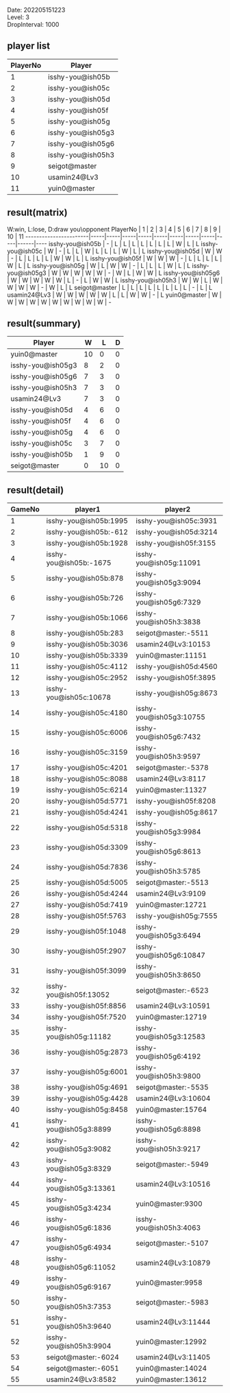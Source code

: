 Date: 202205151223  
Level: 3  
DropInterval: 1000  
## player list
PlayerNo  |  Player
----------|-------------------
1         |  isshy-you@ish05b
2         |  isshy-you@ish05c
3         |  isshy-you@ish05d
4         |  isshy-you@ish05f
5         |  isshy-you@ish05g
6         |  isshy-you@ish05g3
7         |  isshy-you@ish05g6
8         |  isshy-you@ish05h3
9         |  seigot@master
10        |  usamin24@Lv3
11        |  yuin0@master
## result(matrix)
W:win, L:lose, D:draw
you\opponent PlayerNo  |  1  |  2  |  3  |  4  |  5  |  6  |  7  |  8  |  9  |  10  |  11
-----------------------|-----|-----|-----|-----|-----|-----|-----|-----|-----|------|----
isshy-you@ish05b       |  -  |  L  |  L  |  L  |  L  |  L  |  L  |  L  |  W  |  L   |  L
isshy-you@ish05c       |  W  |  -  |  L  |  L  |  W  |  L  |  L  |  L  |  W  |  L   |  L
isshy-you@ish05d       |  W  |  W  |  -  |  L  |  L  |  L  |  L  |  W  |  W  |  L   |  L
isshy-you@ish05f       |  W  |  W  |  W  |  -  |  L  |  L  |  L  |  L  |  W  |  L   |  L
isshy-you@ish05g       |  W  |  L  |  W  |  W  |  -  |  L  |  L  |  L  |  W  |  L   |  L
isshy-you@ish05g3      |  W  |  W  |  W  |  W  |  W  |  -  |  W  |  L  |  W  |  W   |  L
isshy-you@ish05g6      |  W  |  W  |  W  |  W  |  W  |  L  |  -  |  L  |  W  |  W   |  L
isshy-you@ish05h3      |  W  |  W  |  L  |  W  |  W  |  W  |  W  |  -  |  W  |  L   |  L
seigot@master          |  L  |  L  |  L  |  L  |  L  |  L  |  L  |  L  |  -  |  L   |  L
usamin24@Lv3           |  W  |  W  |  W  |  W  |  W  |  L  |  L  |  W  |  W  |  -   |  L
yuin0@master           |  W  |  W  |  W  |  W  |  W  |  W  |  W  |  W  |  W  |  W   |  -
## result(summary)
Player             |  W   |  L   |  D
-------------------|------|------|---
yuin0@master       |  10  |  0   |  0
isshy-you@ish05g3  |  8   |  2   |  0
isshy-you@ish05g6  |  7   |  3   |  0
isshy-you@ish05h3  |  7   |  3   |  0
usamin24@Lv3       |  7   |  3   |  0
isshy-you@ish05d   |  4   |  6   |  0
isshy-you@ish05f   |  4   |  6   |  0
isshy-you@ish05g   |  4   |  6   |  0
isshy-you@ish05c   |  3   |  7   |  0
isshy-you@ish05b   |  1   |  9   |  0
seigot@master      |  0   |  10  |  0
## result(detail)
GameNo  |  player1                  |  player2
--------|---------------------------|-------------------------
1       |  isshy-you@ish05b:1995    |  isshy-you@ish05c:3931
2       |  isshy-you@ish05b:-612    |  isshy-you@ish05d:3214
3       |  isshy-you@ish05b:1928    |  isshy-you@ish05f:3155
4       |  isshy-you@ish05b:-1675   |  isshy-you@ish05g:11091
5       |  isshy-you@ish05b:878     |  isshy-you@ish05g3:9094
6       |  isshy-you@ish05b:726     |  isshy-you@ish05g6:7329
7       |  isshy-you@ish05b:1066    |  isshy-you@ish05h3:3838
8       |  isshy-you@ish05b:283     |  seigot@master:-5511
9       |  isshy-you@ish05b:3036    |  usamin24@Lv3:10153
10      |  isshy-you@ish05b:3339    |  yuin0@master:11151
11      |  isshy-you@ish05c:4112    |  isshy-you@ish05d:4560
12      |  isshy-you@ish05c:2952    |  isshy-you@ish05f:3895
13      |  isshy-you@ish05c:10678   |  isshy-you@ish05g:8673
14      |  isshy-you@ish05c:4180    |  isshy-you@ish05g3:10755
15      |  isshy-you@ish05c:6006    |  isshy-you@ish05g6:7432
16      |  isshy-you@ish05c:3159    |  isshy-you@ish05h3:9597
17      |  isshy-you@ish05c:4201    |  seigot@master:-5378
18      |  isshy-you@ish05c:8088    |  usamin24@Lv3:8117
19      |  isshy-you@ish05c:6214    |  yuin0@master:11327
20      |  isshy-you@ish05d:5771    |  isshy-you@ish05f:8208
21      |  isshy-you@ish05d:4241    |  isshy-you@ish05g:8617
22      |  isshy-you@ish05d:5318    |  isshy-you@ish05g3:9984
23      |  isshy-you@ish05d:3309    |  isshy-you@ish05g6:8613
24      |  isshy-you@ish05d:7836    |  isshy-you@ish05h3:5785
25      |  isshy-you@ish05d:5005    |  seigot@master:-5513
26      |  isshy-you@ish05d:4244    |  usamin24@Lv3:9109
27      |  isshy-you@ish05d:7419    |  yuin0@master:12721
28      |  isshy-you@ish05f:5763    |  isshy-you@ish05g:7555
29      |  isshy-you@ish05f:1048    |  isshy-you@ish05g3:6494
30      |  isshy-you@ish05f:2907    |  isshy-you@ish05g6:10847
31      |  isshy-you@ish05f:3099    |  isshy-you@ish05h3:8650
32      |  isshy-you@ish05f:13052   |  seigot@master:-6523
33      |  isshy-you@ish05f:8856    |  usamin24@Lv3:10591
34      |  isshy-you@ish05f:7520    |  yuin0@master:12719
35      |  isshy-you@ish05g:11182   |  isshy-you@ish05g3:12583
36      |  isshy-you@ish05g:2873    |  isshy-you@ish05g6:4192
37      |  isshy-you@ish05g:6001    |  isshy-you@ish05h3:9800
38      |  isshy-you@ish05g:4691    |  seigot@master:-5535
39      |  isshy-you@ish05g:4428    |  usamin24@Lv3:10604
40      |  isshy-you@ish05g:8458    |  yuin0@master:15764
41      |  isshy-you@ish05g3:8899   |  isshy-you@ish05g6:8898
42      |  isshy-you@ish05g3:9082   |  isshy-you@ish05h3:9217
43      |  isshy-you@ish05g3:8329   |  seigot@master:-5949
44      |  isshy-you@ish05g3:13361  |  usamin24@Lv3:10516
45      |  isshy-you@ish05g3:4234   |  yuin0@master:9300
46      |  isshy-you@ish05g6:1836   |  isshy-you@ish05h3:4063
47      |  isshy-you@ish05g6:4934   |  seigot@master:-5107
48      |  isshy-you@ish05g6:11052  |  usamin24@Lv3:10879
49      |  isshy-you@ish05g6:9167   |  yuin0@master:9958
50      |  isshy-you@ish05h3:7353   |  seigot@master:-5983
51      |  isshy-you@ish05h3:9640   |  usamin24@Lv3:11444
52      |  isshy-you@ish05h3:9904   |  yuin0@master:12992
53      |  seigot@master:-6024      |  usamin24@Lv3:11405
54      |  seigot@master:-6051      |  yuin0@master:14024
55      |  usamin24@Lv3:8582        |  yuin0@master:13612
